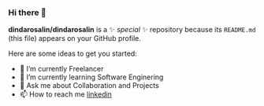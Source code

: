 ### Hi there 👋

**dindarosalin/dindarosalin** is a ✨ _special_ ✨ repository because its `README.md` (this file) appears on your GitHub profile.

Here are some ideas to get you started:

- 🔭 I’m currently Freelancer
- 🌱 I’m currently learning Software Enginering
- 💬 Ask me about Collaboration and Projects
- 📫 How to reach me [linkedin](https://linkedin.com/in/dindarosalin)
